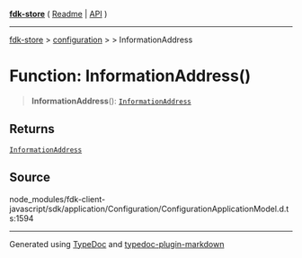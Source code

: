 [**fdk-store**](../../../README.md) ( [Readme](../../../README.md) \| [API](../../../API.md) )

---

[fdk-store](../../../API.md) > [configuration](../../README.md) > [<internal>](../README.md) > InformationAddress

# Function: InformationAddress()

> **InformationAddress**(): [`InformationAddress`](../type-aliases/type-alias.InformationAddress.md)

## Returns

[`InformationAddress`](../type-aliases/type-alias.InformationAddress.md)

## Source

node_modules/fdk-client-javascript/sdk/application/Configuration/ConfigurationApplicationModel.d.ts:1594

---

Generated using [TypeDoc](https://typedoc.org/) and [typedoc-plugin-markdown](https://www.npmjs.com/package/typedoc-plugin-markdown)
